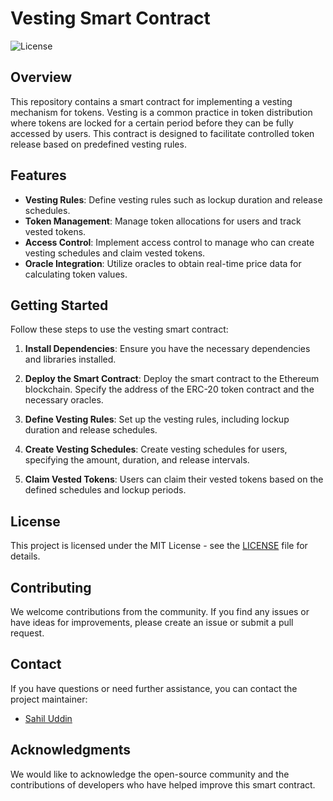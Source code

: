 # Vesting Smart Contract

![License](https://img.shields.io/badge/License-MIT-blue.svg)

## Overview

This repository contains a smart contract for implementing a vesting mechanism for tokens. Vesting is a common practice in token distribution where tokens are locked for a certain period before they can be fully accessed by users. This contract is designed to facilitate controlled token release based on predefined vesting rules.

## Features

- **Vesting Rules**: Define vesting rules such as lockup duration and release schedules.
- **Token Management**: Manage token allocations for users and track vested tokens.
- **Access Control**: Implement access control to manage who can create vesting schedules and claim vested tokens.
- **Oracle Integration**: Utilize oracles to obtain real-time price data for calculating token values.

## Getting Started

Follow these steps to use the vesting smart contract:

1. **Install Dependencies**: Ensure you have the necessary dependencies and libraries installed.

2. **Deploy the Smart Contract**: Deploy the smart contract to the Ethereum blockchain. Specify the address of the ERC-20 token contract and the necessary oracles.

3. **Define Vesting Rules**: Set up the vesting rules, including lockup duration and release schedules.

4. **Create Vesting Schedules**: Create vesting schedules for users, specifying the amount, duration, and release intervals.

5. **Claim Vested Tokens**: Users can claim their vested tokens based on the defined schedules and lockup periods.

## License

This project is licensed under the MIT License - see the [LICENSE](LICENSE) file for details.

## Contributing

We welcome contributions from the community. If you find any issues or have ideas for improvements, please create an issue or submit a pull request.

## Contact

If you have questions or need further assistance, you can contact the project maintainer:

- [Sahil Uddin](mailto:hello@ukiyo.network)

## Acknowledgments

We would like to acknowledge the open-source community and the contributions of developers who have helped improve this smart contract.
